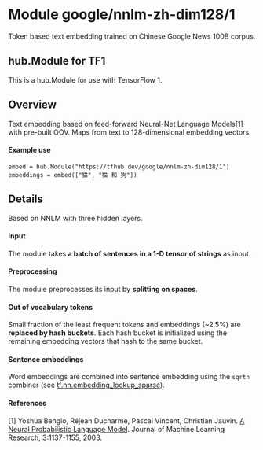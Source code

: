 # Module google/nnlm-zh-dim128/1
Token based text embedding trained on Chinese Google News
100B corpus.

<!-- dataset: google-news -->
<!-- asset-path: legacy -->
<!-- language: zh-cn -->
<!-- task: text-embedding -->
<!-- network-architecture: nnlm -->
<!-- fine-tunable: true -->
<!-- format: hub -->


## hub.Module for TF1

This is a hub.Module for use with TensorFlow 1.

## Overview

Text embedding based on feed-forward Neural-Net Language Models[1] with
pre-built OOV. Maps from text to 128-dimensional embedding vectors.

#### Example use
```
embed = hub.Module("https://tfhub.dev/google/nnlm-zh-dim128/1")
embeddings = embed(["猫", "猫 和 狗"])
```

## Details
Based on NNLM with three hidden layers.

#### Input
The module takes **a batch of sentences in a 1-D tensor of strings** as input.

#### Preprocessing
The module preprocesses its input by **splitting on spaces**.

#### Out of vocabulary tokens
Small fraction of the least frequent tokens and embeddings (~2.5%) are
**replaced by hash buckets**. Each hash bucket is initialized using the remaining
embedding vectors that hash to the same bucket.

#### Sentence embeddings
Word embeddings are combined into sentence embedding using the `sqrtn` combiner
(see [tf.nn.embedding_lookup_sparse](https://www.tensorflow.org/api_docs/python/tf/nn/embedding_lookup_sparse)).

#### References
[1] Yoshua Bengio, Réjean Ducharme, Pascal Vincent, Christian Jauvin.
[A Neural Probabilistic Language Model](http://www.jmlr.org/papers/volume3/bengio03a/bengio03a.pdf).
Journal of Machine Learning Research, 3:1137-1155, 2003.
